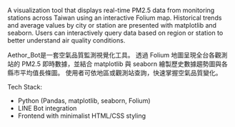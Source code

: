 A visualization tool that displays real-time PM2.5 data from monitoring stations across Taiwan using an interactive Folium map. 
Historical trends and average values by city or station are presented with matplotlib and seaborn. 
Users can interactively query data based on region or station to better understand air quality conditions.

Aethor_Bot是一套空氣品質監測視覺化工具。
透過 Folium 地圖呈現全台各觀測站的 PM2.5 即時數據，並結合 matplotlib 與 seaborn 繪製歷史數據趨勢圖與各縣市平均值長條圖。
使用者可依地區或觀測站查詢，快速掌握空氣品質變化。

Tech Stack:
- Python (Pandas, matplotlib, seaborn, Folium)
- LINE Bot integration
- Frontend with minimalist HTML/CSS styling
